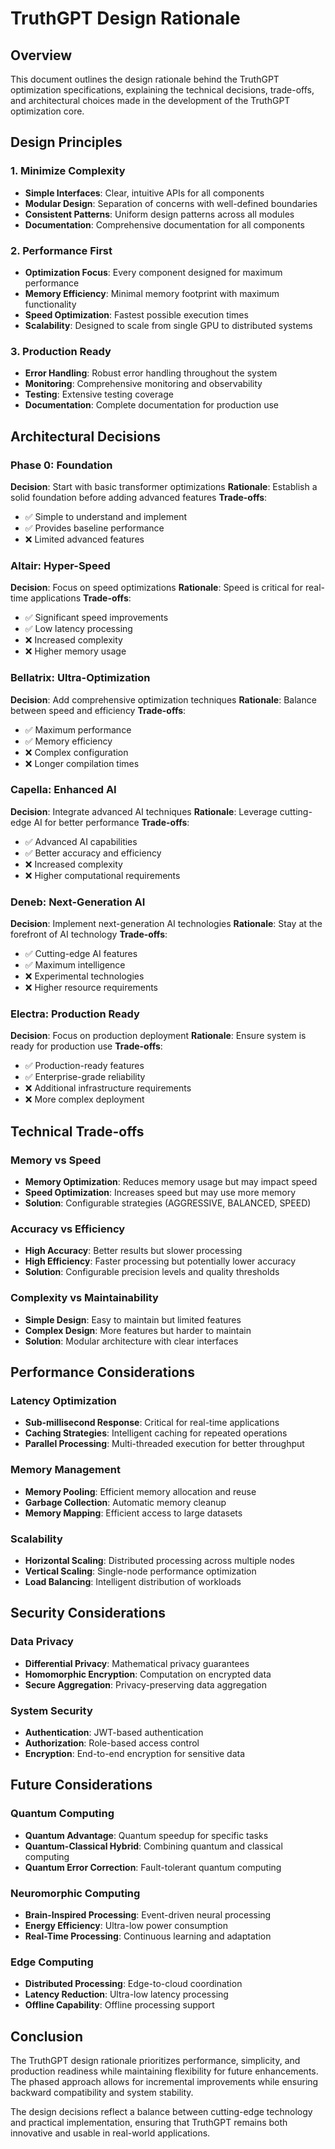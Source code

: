 # TruthGPT Design Rationale

## Overview

This document outlines the design rationale behind the TruthGPT optimization specifications, explaining the technical decisions, trade-offs, and architectural choices made in the development of the TruthGPT optimization core.

## Design Principles

### 1. Minimize Complexity
- **Simple Interfaces**: Clear, intuitive APIs for all components
- **Modular Design**: Separation of concerns with well-defined boundaries
- **Consistent Patterns**: Uniform design patterns across all modules
- **Documentation**: Comprehensive documentation for all components

### 2. Performance First
- **Optimization Focus**: Every component designed for maximum performance
- **Memory Efficiency**: Minimal memory footprint with maximum functionality
- **Speed Optimization**: Fastest possible execution times
- **Scalability**: Designed to scale from single GPU to distributed systems

### 3. Production Ready
- **Error Handling**: Robust error handling throughout the system
- **Monitoring**: Comprehensive monitoring and observability
- **Testing**: Extensive testing coverage
- **Documentation**: Complete documentation for production use

## Architectural Decisions

### Phase 0: Foundation
**Decision**: Start with basic transformer optimizations
**Rationale**: Establish a solid foundation before adding advanced features
**Trade-offs**: 
- ✅ Simple to understand and implement
- ✅ Provides baseline performance
- ❌ Limited advanced features

### Altair: Hyper-Speed
**Decision**: Focus on speed optimizations
**Rationale**: Speed is critical for real-time applications
**Trade-offs**:
- ✅ Significant speed improvements
- ✅ Low latency processing
- ❌ Increased complexity
- ❌ Higher memory usage

### Bellatrix: Ultra-Optimization
**Decision**: Add comprehensive optimization techniques
**Rationale**: Balance between speed and efficiency
**Trade-offs**:
- ✅ Maximum performance
- ✅ Memory efficiency
- ❌ Complex configuration
- ❌ Longer compilation times

### Capella: Enhanced AI
**Decision**: Integrate advanced AI techniques
**Rationale**: Leverage cutting-edge AI for better performance
**Trade-offs**:
- ✅ Advanced AI capabilities
- ✅ Better accuracy and efficiency
- ❌ Increased complexity
- ❌ Higher computational requirements

### Deneb: Next-Generation AI
**Decision**: Implement next-generation AI technologies
**Rationale**: Stay at the forefront of AI technology
**Trade-offs**:
- ✅ Cutting-edge AI features
- ✅ Maximum intelligence
- ❌ Experimental technologies
- ❌ Higher resource requirements

### Electra: Production Ready
**Decision**: Focus on production deployment
**Rationale**: Ensure system is ready for production use
**Trade-offs**:
- ✅ Production-ready features
- ✅ Enterprise-grade reliability
- ❌ Additional infrastructure requirements
- ❌ More complex deployment

## Technical Trade-offs

### Memory vs Speed
- **Memory Optimization**: Reduces memory usage but may impact speed
- **Speed Optimization**: Increases speed but may use more memory
- **Solution**: Configurable strategies (AGGRESSIVE, BALANCED, SPEED)

### Accuracy vs Efficiency
- **High Accuracy**: Better results but slower processing
- **High Efficiency**: Faster processing but potentially lower accuracy
- **Solution**: Configurable precision levels and quality thresholds

### Complexity vs Maintainability
- **Simple Design**: Easy to maintain but limited features
- **Complex Design**: More features but harder to maintain
- **Solution**: Modular architecture with clear interfaces

## Performance Considerations

### Latency Optimization
- **Sub-millisecond Response**: Critical for real-time applications
- **Caching Strategies**: Intelligent caching for repeated operations
- **Parallel Processing**: Multi-threaded execution for better throughput

### Memory Management
- **Memory Pooling**: Efficient memory allocation and reuse
- **Garbage Collection**: Automatic memory cleanup
- **Memory Mapping**: Efficient access to large datasets

### Scalability
- **Horizontal Scaling**: Distributed processing across multiple nodes
- **Vertical Scaling**: Single-node performance optimization
- **Load Balancing**: Intelligent distribution of workloads

## Security Considerations

### Data Privacy
- **Differential Privacy**: Mathematical privacy guarantees
- **Homomorphic Encryption**: Computation on encrypted data
- **Secure Aggregation**: Privacy-preserving data aggregation

### System Security
- **Authentication**: JWT-based authentication
- **Authorization**: Role-based access control
- **Encryption**: End-to-end encryption for sensitive data

## Future Considerations

### Quantum Computing
- **Quantum Advantage**: Quantum speedup for specific tasks
- **Quantum-Classical Hybrid**: Combining quantum and classical computing
- **Quantum Error Correction**: Fault-tolerant quantum computing

### Neuromorphic Computing
- **Brain-Inspired Processing**: Event-driven neural processing
- **Energy Efficiency**: Ultra-low power consumption
- **Real-Time Processing**: Continuous learning and adaptation

### Edge Computing
- **Distributed Processing**: Edge-to-cloud coordination
- **Latency Reduction**: Ultra-low latency processing
- **Offline Capability**: Offline processing support

## Conclusion

The TruthGPT design rationale prioritizes performance, simplicity, and production readiness while maintaining flexibility for future enhancements. The phased approach allows for incremental improvements while ensuring backward compatibility and system stability.

The design decisions reflect a balance between cutting-edge technology and practical implementation, ensuring that TruthGPT remains both innovative and usable in real-world applications.


